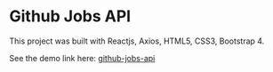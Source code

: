 # Github Jobs API

This project was built with Reactjs, Axios, HTML5, CSS3, Bootstrap 4.

See the demo link here: [github-jobs-api](https://react-jobs-api-git-master.mahmoudahmadosman.vercel.app/)

 